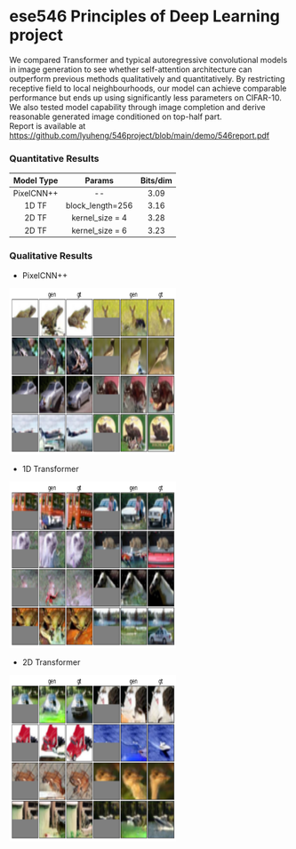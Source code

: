 # ese546 Principles of Deep Learning project

We compared Transformer and typical autoregressive convolutional models in image generation to see whether self-attention architecture can outperform previous methods qualitatively and quantitatively. By restricting receptive field to local neighbourhoods, our model can achieve comparable performance but ends up using significantly less parameters on CIFAR-10. We also tested model capability through image completion and derive reasonable generated image conditioned on top-half part.  \
Report is available at https://github.com/lyuheng/546project/blob/main/demo/546report.pdf

### Quantitative Results <br />

|  Model Type | Params  | Bits/dim  | 
|:---:|:---:|:---:|
|  PixelCNN++ | -- |  3.09 | 
|  1D TF | block_length=256   | 3.16  |
|  2D TF | kernel_size = 4  | 3.28  | 
|  2D TF | kernel_size = 6 | 3.23  | 

### Qualitative Results 
* PixelCNN++ <br />
<img src="https://github.com/lyuheng/546project/blob/main/demo/pixelcnn_half_gen.png" width="300" height="300" />

* 1D Transformer <br />
<img src="https://github.com/lyuheng/546project/blob/main/demo/trans_half_gen.png" width="300" height="300" />

* 2D Transformer <br />
<img src="https://github.com/lyuheng/546project/blob/main/demo/trans_2d_half_gen.png" width="300" height="300" />
